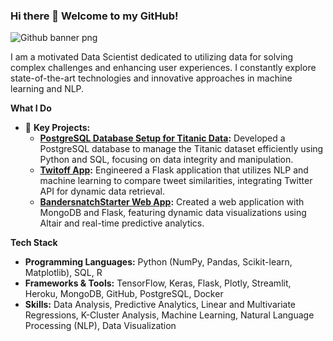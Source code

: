 ### Hi there 👋 Welcome to my GitHub!

![Github banner png](https://user-images.githubusercontent.com/121974566/225435977-fa7d65bf-aa0c-4647-be51-b88436cb06d5.png)

I am a motivated Data Scientist dedicated to utilizing data for solving complex challenges and enhancing user experiences. I constantly explore state-of-the-art technologies and innovative approaches in machine learning and NLP.

**What I Do**

- 🔭 **Key Projects:**
  - **[PostgreSQL Database Setup for Titanic Data](https://github.com/jwoodx5/titanic):** Developed a PostgreSQL database to manage the Titanic dataset efficiently using Python and SQL, focusing on data integrity and manipulation.
  - **[Twitoff App](https://github.com/jwoodx5/TwitOff):** Engineered a Flask application that utilizes NLP and machine learning to compare tweet similarities, integrating Twitter API for dynamic data retrieval.
  - **[BandersnatchStarter Web App](https://github.com/jwoodx5/BandersnatchStarter):** Created a web application with MongoDB and Flask, featuring dynamic data visualizations using Altair and real-time predictive analytics.




**Tech Stack**

- **Programming Languages:** Python (NumPy, Pandas, Scikit-learn, Matplotlib), SQL, R
- **Frameworks & Tools:** TensorFlow, Keras, Flask, Plotly, Streamlit, Heroku, MongoDB, GitHub, PostgreSQL, Docker
- **Skills:** Data Analysis, Predictive Analytics, Linear and Multivariate Regressions, K-Cluster Analysis, Machine Learning, Natural Language Processing (NLP), Data Visualization


<!--
**jwoodx5/jwoodx5** is a ✨ _special_ ✨ repository because its `README.md` (this file) appears on your GitHub profile.

Here are some ideas to get you started:

- 🌱 I’m currently learning ...Currently exploring advanced data structures and efficient algorithms to optimize data processing and model performance.
- 👯 I’m looking to collaborate on ...Eager to work on projects that innovate or disrupt the traditional uses of data science and machine learning.
- 🤔 I’m looking for help with ...
- 💬 Ask me about ...
- 📫 How to reach me: ...jwoodruffx5@gmail.com
- 😄 Pronouns: ...
- ⚡ Fun fact: ...When I'm not coding, I love traveling, exploring the great outdoors and scuba diving!
-->
